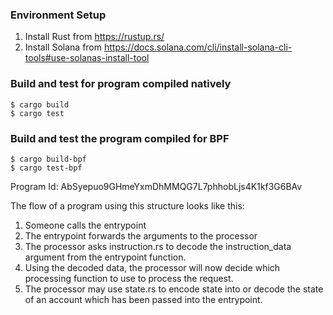 ### Environment Setup

1. Install Rust from https://rustup.rs/
2. Install Solana from https://docs.solana.com/cli/install-solana-cli-tools#use-solanas-install-tool

### Build and test for program compiled natively

```
$ cargo build
$ cargo test
```

### Build and test the program compiled for BPF

```
$ cargo build-bpf
$ cargo test-bpf
```

Program Id: AbSyepuo9GHmeYxmDhMMQG7L7phhobLjs4K1kf3G6BAv

The flow of a program using this structure looks like this:

1. Someone calls the entrypoint
2. The entrypoint forwards the arguments to the processor
3. The processor asks instruction.rs to decode the instruction_data argument from the entrypoint function.
4. Using the decoded data, the processor will now decide which processing function to use to process the request.
5. The processor may use state.rs to encode state into or decode the state of an account which has been passed into the entrypoint.
